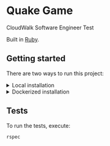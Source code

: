 # Quake Game

CloudWalk Software Engineer Test

Built in [Ruby](https://www.ruby-lang.org/).

## Getting started

There are two ways to run this project:

<details>
  <summary>Local installation</summary>

### Requirements

1. Install [ruby 3.3.3](https://gorails.com/setup/ubuntu/24.04#ruby).

#### Installation

1.  Clone the repo

    ```sh
    git clone git@github.com:thiagopnobre/quake_game.git && cd quake_game
    ```

2. Install the bundler

    ```sh
    gem install bundler
    ```

3. Install the dependencies

    ```sh
    bundle install
    ```

4. Run it

    ```sh
    ruby app.rb
    ```

</details>



<details>
  <summary>Dockerized installation</summary>

### Requirements

1. Install [docker](https://docs.docker.com/engine/install);
2. Install [docker-compose](https://docs.docker.com/compose/install/).

#### Installation

1.  Clone the repo

    ```sh
    git clone git@github.com:thiagopnobre/quake_game.git && cd quake_game
    ```

2. Run it

    ```sh
    docker-compose up
    ```

</details>



## Tests

To run the tests, execute:

  ```sh
  rspec
  ```

